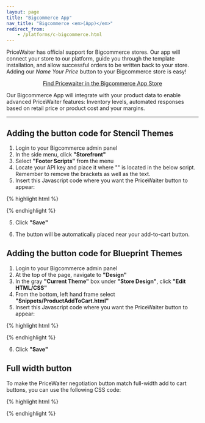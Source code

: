 ```yaml
---
layout: page
title: "Bigcommerce App"
nav_title: "Bigcommerce <em>(App)</em>"
redirect_from:
    - /platforms/c-bigcommerce.html
---
```


PriceWaiter has official support for Bigcommerce stores. Our app will connect your store to our platform, guide you through the template installation, and allow successful orders to be written back to your store. Adding our <em>Name Your Price</em> button to your Bigcommerce store is easy!

<center>
    <a class="btn btn-primary btn-outline btn-lg" href="https://www.bigcommerce.com/apps/name-your-price-pricewaiter/" target="_blank">Find Pricewaiter in the Bigcommerce App Store</a>
</center>

Our Bigcommerce App will integrate with your product data to enable advanced PriceWaiter features: Inventory levels, automated responses based on retail price or product cost and your margins.

* * *

## Adding the button code for Stencil Themes

1. Login to your Bigcommerce admin panel
2. In the side menu, click __"Storefront"__
3. Select __"Footer Scripts"__ from the menu
4. Locate your API key and place it where "<your api key here>" is located in the below script. Remember to remove the brackets as well as the text.
4. Insert this Javascript code where you want the PriceWaiter button to appear:

{% highlight html %}
<!-- Begin PriceWaiter Widget Button -->
<script src="https://widget.pricewaiter.com/script/<your api key here>.js" async></script>
<!-- End PriceWaiter Widget Button -->
{% endhighlight %}

<ol start="5">
    <li>Click <strong>"Save"</strong></li>
</ol>
<ol start="6">
    <li>The button will be automatically placed near your add-to-cart button.</li>
</ol>


## Adding the button code for Blueprint Themes

1. Login to your Bigcommerce admin panel
2. At the top of the page, navigate to __"Design"__
3. In the gray __"Current Theme"__ box under __"Store Design"__, click __"Edit HTML/CSS"__
4. From the bottom, left hand frame select __"Snippets/ProductAddToCart.html"__
5. Insert this Javascript code where you want the PriceWaiter button to appear:

{% highlight html %}
<!-- Begin PriceWaiter Widget Button -->
<div>
    <span id="pricewaiter"></span>
</div>
<script src="https://widget.pricewaiter.com/script/<your api key here>.js" async></script>
<!-- End PriceWaiter Widget Button -->
{% endhighlight %}

<ol start="6">
    <li>Click <strong>"Save"</strong></li>
</ol>


## Full width button

To make the PriceWaiter negotiation button match full-width add to cart buttons, you can use the following CSS code:

{% highlight html %}
<!-- Begin PriceWaiter Widget Button -->
<style>
.pricewaiter--wrap iframe {
  width: 100% !important;
}
</style>

<div class="pricewaiter--wrap">
    <span id="pricewaiter"></span>
</div>
<script src="https://widget.pricewaiter.com/script/<your api key here>.js" async></script>
<!-- End PriceWaiter Widget Button -->
{% endhighlight %}
